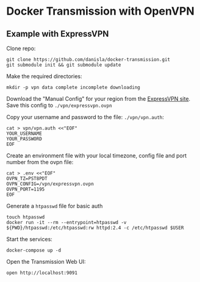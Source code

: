 # Docker Transmission with OpenVPN

## Example with ExpressVPN

Clone repo:

```
git clone https://github.com/danisla/docker-transmission.git
git submodule init && git submodule update
```

Make the required directories:

```
mkdir -p vpn data complete incomplete downloading
```

Download the "Manual Config" for your region from the [ExpressVPN site](https://www.expressvpn.com/setup). Save this config to `./vpn/expressvpn.ovpn`

Copy your username and password to the file: `./vpn/vpn.auth`:

```
cat > vpn/vpn.auth <<"EOF"
YOUR_USERNAME
YOUR_PASSWORD
EOF
```

Create an environment file with your local timezone, config file and port number from the ovpn file:

```
cat > .env <<"EOF"
OVPN_TZ=PST8PDT
OVPN_CONFIG=/vpn/expressvpn.ovpn
OVPN_PORT=1195
EOF
```

Generate a `htpasswd` file for basic auth

```
touch htpasswd
docker run -it --rm --entrypoint=htpasswd -v ${PWD}/htpasswd:/etc/htpasswd:rw httpd:2.4 -c /etc/htpasswd $USER
```

Start the services:

```
docker-compose up -d
```

Open the Transmission Web UI:

```
open http://localhost:9091
```
